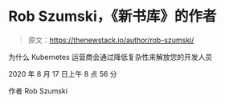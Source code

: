 # Rob Szumski，《新书库》的作者

> 原文：<https://thenewstack.io/author/rob-szumski/>

为什么 Kubernetes 运营商会通过降低复杂性来解放您的开发人员

2020 年 8 月 17 日上午 8 点 56 分

作者 Rob Szumski